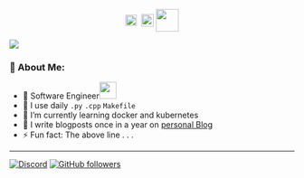 <p align="center">
<a href="https://twitter.com/iammix95" target="blank"><img align="center" src="https://cdn.jsdelivr.net/npm/simple-icons@3.0.1/icons/twitter.svg" alt="apoorv__tyagi" height="20" width="20" /></a>&nbsp;
<a href="https://www.paypal.me/iammix95"><img align="center" alt="PayPal Fund Me" width="22px" src="https://cdn.jsdelivr.net/npm/simple-icons@3.0.1/icons/paypal.svg" /></a>
<a href="https://www.ko-fi.com/iammix"><img align="center" width="40px" src="https://storage.ko-fi.com/cdn/brandasset/kofi_s_logo_nolabel.png" /></a>
</p>

![](https://camo.githubusercontent.com/992babdffd8c74a1502de375fbdf7e4d54773242/68747470733a2f2f6d656469612e67697068792e636f6d2f6d656469612f53576f536b4e36447854737a71494b4571762f67697068792e676966)

### 🤵 About Me:
- 🏦 Software Engineer<img src="https://media.giphy.com/media/WUlplcMpOCEmTGBtBW/giphy.gif" width="30">
- 🤔 I use daily ```.py``` ```.cpp``` ```Makefile```
- 🌱 I’m currently learning docker and kubernetes
- 📝 I write blogposts once in a year on [personal Blog](https://mixiosk.com)
- ⚡ Fun fact: The above line . . .
----
[![Discord](https://badgen.net/badge/icon/discord?icon=discord&label)](https://discord.gg/SHm8buFvvQ)                [![GitHub followers](https://img.shields.io/github/followers/iammix.svg?style=social&label=Follow&maxAge=2592000)](https://github.com/iammix?tab=followers)
